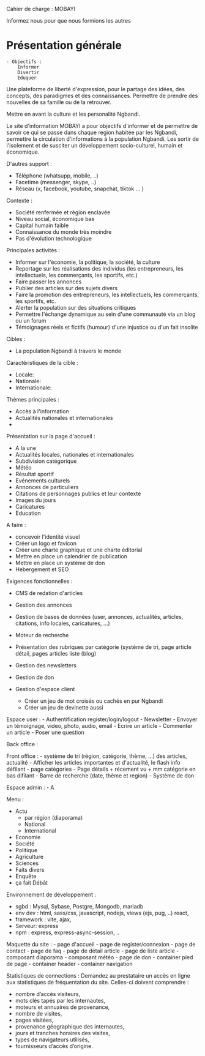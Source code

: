 Cahier de charge : MOBAYI

Informez nous pour que nous formions les autres

# Présentation générale
	- Objectifs : 
		Informer
		Divertir
		Eduquer

Une plateforme de liberté d'expression, pour le partage des idées, des concepts, des paradigmes et des connaissances.
Permettre de prendre des nouvelles de sa famille ou de la retrouver.

Mettre en avant la culture et les personalité Ngbandi.

 Le site d'information MOBAYI a pour objectifs d'informer et de permettre de savoir ce qui se passe dans chaque region habitée par les Ngbandi, permettre la circulation d'informations à la population Ngbandi.
 Les sortir de l'isolement et de susciter un développement socio-culturel, humain et économique.

D'autres support : 
 - Téléphone (whatsupp, mobile, ..)
 - Facetime (messenger, skype, ..)
 - Réseau (x, facebook, youtube, snapchat, tiktok ... )


Contexte : 
 - Société renfermée et région enclavée
 - Niveau social, économique bas
 - Capital humain faible
 - Connaissance du monde très moindre
 - Pas d'évolution technologique

Principales activités : 
 - Informer sur l'économie, la politique, la société, la culture
 - Reportage sur les réalisations des individus (les entrepreneurs, les intellectuels, les commerçants, les sportifs, etc.)
 - Faire passer les annonces
 - Publier des articles sur des sujets divers
 - Faire la promotion des entrepreneurs, les intellectuels, les commerçants, les sportifs, etc.
 - Alerter la population sur des situations critiques
 - Permettre l'échange dynamique au sein d'une communauté via un blog ou un forum
 - Témoignages réels et fictifs (humour) d'une injustice ou d'un fait insolite

Cibles : 
 - La population Ngbandi à travers le monde

Caractéristiques de la cible :
 - Locale: 
 - Nationale: 
 - Internationale:

Thèmes principales : 
 - Accès à l'information
 - Actualités nationales et internationales
 - 

Présentation sur la page d'accueil : 
 - A la une
 - Actualités locales, nationales et internationales
 - Subdivision catégorique
 - Météo
 - Résultat sportif
 - Evénements culturels
 - Annonces de particuliers
 - Citations de personnages publics et leur contexte
 - Images du jours
 - Caricatures
 - Education


A faire :
 - concevoir l'identité visuel
 - Créer un logo et favicon
 - Créer une charte graphique et une charte éditorial
 - Mettre en place un calendrier de publication
 - Mettre en place un système de don
 - Hebergement et SEO

Exigences fonctionnelles  : 
 - CMS de redation d'articles
 - Gestion des annonces 
 - Gestion de bases de données (user, annonces, actualités, articles, citations, info locales, caricatures, ...)
 - Moteur de recherche
 - Présentation des rubriques par catégorie (système de tri, page article détail, pages articles liste (blog)
 - Gestion des newsletters
 - Gestion de don
 - Gestion d'espace client

	- Créer un jeu de mot croisés ou cachés en pur Ngbandi
	- Créer un jeu de devinette aussi


Espace user : 
	- Authentification register/login/logout
	- Newsletter
	- Envoyer un témoignage, video, photo, audio, email
	- Ecrire un article
	- Commenter un article
	- Poser une question

Back office : 


Front office :
	- système de tri (région, catégorie, thème, ...) des articles, actualité 
	- Afficher les articles importantes et d'actualité, le flash info défilant
	- page catégories
	- Page détails + récement vu + mm catégorie en bas difilant
  	- Barre de recherche (date, thème et region)
	- Système de don

Espace admin : 
	- A




Menu : 
 - Actu 
	- par région (diaporama)
	- National
	- International
 - Economie
 - Société
 - Politique
 - Agriculture
 - Sciences
 - Faits divers 
 - Enquête
 - ça fait Débât 



Environnement de développement : 
- sgbd : Mysql, Sybase, Postgre, Mongodb, mariadb
- env dev : html, sass/css, javascript, nodejs, views (ejs, pug, ..) react, 
- framework : vite, ajax, 
- Serveur: express
- npm : express, express-async-session, ..


Maquette du site : 
	- page d'accueil
 	- page de register/connexion
	- page de contact
	- page de faq
	- page de détail article
	- page de liste article
	- composant diaporama
	- composant météo
	- page de don
	- container pied de page
	- container header
	- container navigation

Statistiques de connections : 
Demandez au prestataire un accès en ligne aux statistiques de fréquentation du site.
Celles-ci doivent comprendre :
- nombre d’accès visiteurs,
- mots clés tapés par les internautes,
- moteurs et annuaires de provenance,
- nombre de visites,
- pages visitées,
- provenance géographique des internautes,
- jours et tranches horaires des visites,
- types de navigateurs utilisés,
- fournisseurs d’accès d’origine.

